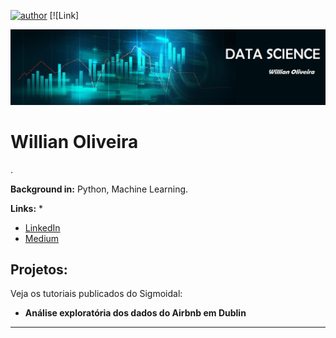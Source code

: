 [![author](https://img.shields.io/badge/author-Willian-red.svg)](https://www.linkedin.com/in/willian-oliveira-72120b1a9/) [![Link]

<p align="center">
  <img src="banner.png" >
</p>

# Willian Oliveira

.

**Background in:** Python, Machine Learning.

**Links:**
* 
* [LinkedIn](www.linkedin.com/in/wiillianoliveira)
* [Medium](https://medium.com/@dataperformace)


## Projetos:
Veja os tutoriais publicados do Sigmoidal:

* **Análise exploratória dos dados do Airbnb em Dublin**
---
